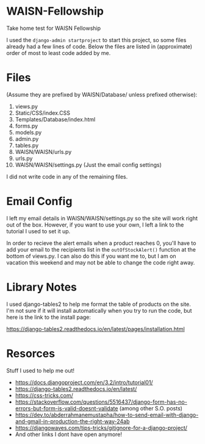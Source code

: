 # WAISN-Fellowship
Take home test for WAISN Fellowship

I used the `django-admin startproject` to start this project, so some files 
already had a few lines of code. Below the files are listed in (approximate)
order of most to least code added by me.

# Files 
(Assume they are prefixed by WAISN/Database/ unless prefixed otherwise):
   1. views.py
   2. Static/CSS/index.CSS
   3. Templates/Database/index.html
   4. forms.py
   5. models.py
   6. admin.py
   7. tables.py
   8. WAISN/WAISN/urls.py
   9. urls.py
   10. WAISN/WAISN/settings.py (Just the email config settings)

I did not write code in any of the remaining files.

# Email Config
I left my email details in WAISN/WAISN/settings.py so the site will work
right out of the box. However, if you want to use your own, I left a link 
to the tutorial I used to set it up.

In order to recieve the alert emails when a product reaches 0, you'll have to add your email to the recipients list in the `outOfStockAlert()` function at the bottom of 
views.py. I can also do this if you want me to, but I am on vacation this weekend and may not be able to change the code right away.

# Library Notes
I used django-tables2 to help me format the table of products on the site. I'm not sure
if it will install automatically when you try to run the code, but here is the link to 
the install page:

https://django-tables2.readthedocs.io/en/latest/pages/installation.html


# Resorces
Stuff I used to help me out!
- https://docs.djangoproject.com/en/3.2/intro/tutorial01/
- https://django-tables2.readthedocs.io/en/latest/
- https://css-tricks.com/
- https://stackoverflow.com/questions/5516437/django-form-has-no-errors-but-form-is-valid-doesnt-validate (among other S.O. posts)
- https://dev.to/abderrahmanemustapha/how-to-send-email-with-django-and-gmail-in-production-the-right-way-24ab
- https://djangowaves.com/tips-tricks/gitignore-for-a-django-project/
- And other links I dont have open anymore!
